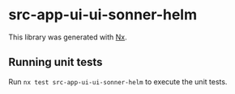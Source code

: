 # src-app-ui-ui-sonner-helm

This library was generated with [Nx](https://nx.dev).


## Running unit tests

Run `nx test src-app-ui-ui-sonner-helm` to execute the unit tests.

